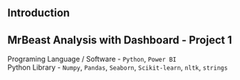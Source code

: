 ## Introduction

## MrBeast Analysis with Dashboard - Project 1

Programing Language / Software - `Python`, `Power BI` \
Python Library - `Numpy`, `Pandas`, `Seaborn`, `Scikit-learn`, `nltk`,  `strings`
